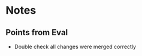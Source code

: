 # Notes

## Points from Eval

<!-- - Add Dependencies -->
<!-- - Get method in the request IS case sensitive. -->
<!-- - Check "absolute form" in netcat -->
<!-- - Is checkRaw function correct? -->
<!-- - Slashes need to be encoded -->
<!-- - Remove blank Content-Type from DELETE request (NOCONT?) -->
<!-- - POST localhost:8080 gives 409 error -> maybe this is correct? -->
<!-- - Excess found in netcat (possible requires fcntl for true blocking) -->
<!-- - PHP CGI results in 502 Bad Gateway -> add fullpath to scriptname (getcwd() + abspath) -->
<!-- - Timeout CGI broken (_timeout was not initialized) -->
<!-- - Chunked should use the first line as the Content-Length -->

- Double check all changes were merged correctly
<!-- - Block symlinks (O_NOFOLLOW) -> /dev/urandom as conf results in SegFault -->
